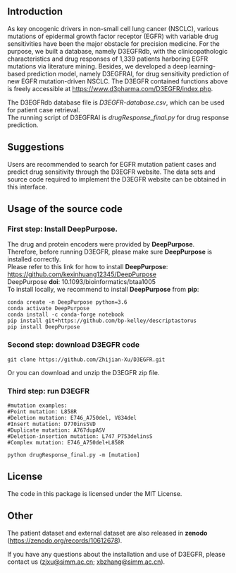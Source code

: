## Introduction
As key oncogenic drivers in non-small cell lung cancer (NSCLC), various mutations of epidermal growth factor receptor (EGFR) with variable drug sensitivities have been the major obstacle for precision medicine. For the purpose, we built a database, namely D3EGFRdb, with the clinicopathologic characteristics and drug responses of 1,339 patients harboring EGFR mutations via literature mining. Besides, we developed a deep learning-based prediction model, namely D3EGFRAI, for drug sensitivity prediction of new EGFR mutation-driven NSCLC. The D3EGFR contained functions above is freely accessible at https://www.d3pharma.com/D3EGFR/index.php.

The D3EGFRdb database file is *D3EGFR-database.csv*, which can be used for patient case retrieval.  
The running script of D3EGFRAI is *drugResponse_final.py* for drug response prediction.

## Suggestions
Users are recommended to search for EGFR mutation patient cases and predict drug sensitivity through the D3EGFR website. The data sets and source code required to implement the D3EGFR website can be obtained in this interface.

## Usage of the source code
### First step: Install DeepPurpose. 
The drug and protein encoders were provided by **DeepPurpose**.  
Therefore, before running D3EGFR, please make sure **DeepPurpose** is installed correctly.  
Please refer to this link for how to install **DeepPurpose**: https://github.com/kexinhuang12345/DeepPurpose  
DeepPurpose **doi**: 10.1093/bioinformatics/btaa1005  
To install locally, we recommend to install **DeepPurpose** from **pip**:
```
conda create -n DeepPurpose python=3.6
conda activate DeepPurpose
conda install -c conda-forge notebook
pip install git+https://github.com/bp-kelley/descriptastorus 
pip install DeepPurpose
```

### Second step: download D3EGFR code
```
git clone https://github.com/Zhijian-Xu/D3EGFR.git
```
Or you can download and unzip the D3EGFR zip file.

### Third step: run D3EGFR
```
#mutation examples:
#Point mutation: L858R
#Deletion mutation: E746_A750del, V834del
#Insert mutation: D770insSVD
#Duplicate mutation: A767dupASV
#Deletion-insertion mutation: L747_P753delinsS
#Complex mutation: E746_A750del+L858R

python drugResponse_final.py -m [mutation]
```
## License
The code in this package is licensed under the MIT License.

## Other
The patient dataset and external dataset are also released in **zenodo** (https://zenodo.org/records/10612678). 

If you have any questions about the installation and use of D3EGFR, please contact us (zjxu@simm.ac.cn; xbzhang@simm.ac.cn).


